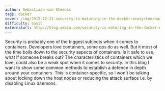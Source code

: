 ```yaml
---
author: Sebastiaan van Steenis
tags: docker
cover: /img/2015-12-21-security-is-maturing-in-the-docker-ecosystem/nautilus-cover.jpg
difficulty: basic
externalurl: http://blog.xebia.com/security-is-maturing-in-the-docker-ecosystem/
---
```

Security is probably one of the biggest subjects when it comes to containers. Developers love containers, some ops do as well. But it most of the time boils down to the security aspects of containers. Is it safe to use, what if someone breaks out? The characteristics of containers which we love, could also be a weak spot when it comes to security. In this blog I want to show some common methods to establish a defence in depth around your containers. This is container-specific, so I won't be talking about locking down the host nodes or reducing the attack surface i.e. by disabling Linux daemons.
